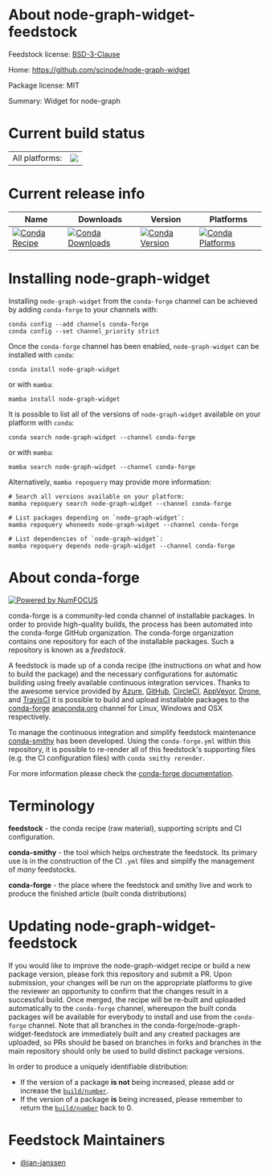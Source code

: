 About node-graph-widget-feedstock
=================================

Feedstock license: [BSD-3-Clause](https://github.com/conda-forge/node-graph-widget-feedstock/blob/main/LICENSE.txt)

Home: https://github.com/scinode/node-graph-widget

Package license: MIT

Summary: Widget for node-graph

Current build status
====================


<table><tr><td>All platforms:</td>
    <td>
      <a href="https://dev.azure.com/conda-forge/feedstock-builds/_build/latest?definitionId=24223&branchName=main">
        <img src="https://dev.azure.com/conda-forge/feedstock-builds/_apis/build/status/node-graph-widget-feedstock?branchName=main">
      </a>
    </td>
  </tr>
</table>

Current release info
====================

| Name | Downloads | Version | Platforms |
| --- | --- | --- | --- |
| [![Conda Recipe](https://img.shields.io/badge/recipe-node--graph--widget-green.svg)](https://anaconda.org/conda-forge/node-graph-widget) | [![Conda Downloads](https://img.shields.io/conda/dn/conda-forge/node-graph-widget.svg)](https://anaconda.org/conda-forge/node-graph-widget) | [![Conda Version](https://img.shields.io/conda/vn/conda-forge/node-graph-widget.svg)](https://anaconda.org/conda-forge/node-graph-widget) | [![Conda Platforms](https://img.shields.io/conda/pn/conda-forge/node-graph-widget.svg)](https://anaconda.org/conda-forge/node-graph-widget) |

Installing node-graph-widget
============================

Installing `node-graph-widget` from the `conda-forge` channel can be achieved by adding `conda-forge` to your channels with:

```
conda config --add channels conda-forge
conda config --set channel_priority strict
```

Once the `conda-forge` channel has been enabled, `node-graph-widget` can be installed with `conda`:

```
conda install node-graph-widget
```

or with `mamba`:

```
mamba install node-graph-widget
```

It is possible to list all of the versions of `node-graph-widget` available on your platform with `conda`:

```
conda search node-graph-widget --channel conda-forge
```

or with `mamba`:

```
mamba search node-graph-widget --channel conda-forge
```

Alternatively, `mamba repoquery` may provide more information:

```
# Search all versions available on your platform:
mamba repoquery search node-graph-widget --channel conda-forge

# List packages depending on `node-graph-widget`:
mamba repoquery whoneeds node-graph-widget --channel conda-forge

# List dependencies of `node-graph-widget`:
mamba repoquery depends node-graph-widget --channel conda-forge
```


About conda-forge
=================

[![Powered by
NumFOCUS](https://img.shields.io/badge/powered%20by-NumFOCUS-orange.svg?style=flat&colorA=E1523D&colorB=007D8A)](https://numfocus.org)

conda-forge is a community-led conda channel of installable packages.
In order to provide high-quality builds, the process has been automated into the
conda-forge GitHub organization. The conda-forge organization contains one repository
for each of the installable packages. Such a repository is known as a *feedstock*.

A feedstock is made up of a conda recipe (the instructions on what and how to build
the package) and the necessary configurations for automatic building using freely
available continuous integration services. Thanks to the awesome service provided by
[Azure](https://azure.microsoft.com/en-us/services/devops/), [GitHub](https://github.com/),
[CircleCI](https://circleci.com/), [AppVeyor](https://www.appveyor.com/),
[Drone](https://cloud.drone.io/welcome), and [TravisCI](https://travis-ci.com/)
it is possible to build and upload installable packages to the
[conda-forge](https://anaconda.org/conda-forge) [anaconda.org](https://anaconda.org/)
channel for Linux, Windows and OSX respectively.

To manage the continuous integration and simplify feedstock maintenance
[conda-smithy](https://github.com/conda-forge/conda-smithy) has been developed.
Using the ``conda-forge.yml`` within this repository, it is possible to re-render all of
this feedstock's supporting files (e.g. the CI configuration files) with ``conda smithy rerender``.

For more information please check the [conda-forge documentation](https://conda-forge.org/docs/).

Terminology
===========

**feedstock** - the conda recipe (raw material), supporting scripts and CI configuration.

**conda-smithy** - the tool which helps orchestrate the feedstock.
                   Its primary use is in the construction of the CI ``.yml`` files
                   and simplify the management of *many* feedstocks.

**conda-forge** - the place where the feedstock and smithy live and work to
                  produce the finished article (built conda distributions)


Updating node-graph-widget-feedstock
====================================

If you would like to improve the node-graph-widget recipe or build a new
package version, please fork this repository and submit a PR. Upon submission,
your changes will be run on the appropriate platforms to give the reviewer an
opportunity to confirm that the changes result in a successful build. Once
merged, the recipe will be re-built and uploaded automatically to the
`conda-forge` channel, whereupon the built conda packages will be available for
everybody to install and use from the `conda-forge` channel.
Note that all branches in the conda-forge/node-graph-widget-feedstock are
immediately built and any created packages are uploaded, so PRs should be based
on branches in forks and branches in the main repository should only be used to
build distinct package versions.

In order to produce a uniquely identifiable distribution:
 * If the version of a package **is not** being increased, please add or increase
   the [``build/number``](https://docs.conda.io/projects/conda-build/en/latest/resources/define-metadata.html#build-number-and-string).
 * If the version of a package **is** being increased, please remember to return
   the [``build/number``](https://docs.conda.io/projects/conda-build/en/latest/resources/define-metadata.html#build-number-and-string)
   back to 0.

Feedstock Maintainers
=====================

* [@jan-janssen](https://github.com/jan-janssen/)

